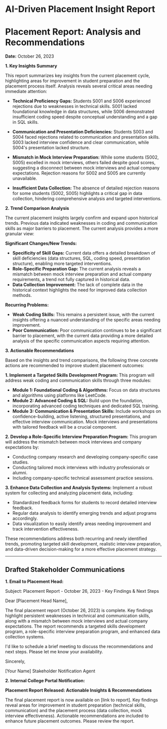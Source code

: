 # AI-Driven Placement Insight Report

# Placement Report: Analysis and Recommendations

**Date:** October 26, 2023

**1. Key Insights Summary**

This report summarizes key insights from the current placement cycle, highlighting areas for improvement in student preparation and the placement process itself.  Analysis reveals several critical areas needing immediate attention:

* **Technical Proficiency Gaps:** Students S001 and S006 experienced rejections due to weaknesses in technical skills. S001 lacked foundational knowledge in data structures, while S006 demonstrated insufficient coding speed despite conceptual understanding and a gap in SQL skills.

* **Communication and Presentation Deficiencies:** Students S003 and S004 faced rejections related to communication and presentation skills. S003 lacked interview confidence and clear communication, while S004's presentation lacked structure.

* **Mismatch in Mock Interview Preparation:**  While some students (S002, S005) excelled in mock interviews, others failed despite good scores, suggesting a disconnect between mock interviews and actual company expectations.  Rejection reasons for S002 and S005 are currently unavailable.

* **Insufficient Data Collection:** The absence of detailed rejection reasons for some students (S002, S005) highlights a critical gap in data collection, hindering comprehensive analysis and targeted interventions.


**2. Trend Comparison Analysis**

The current placement insights largely confirm and expand upon historical trends.  Previous data indicated weaknesses in coding and communication skills as major barriers to placement.  The current analysis provides a more granular view:

**Significant Changes/New Trends:**

* **Specificity of Skill Gaps:**  Current data offers a detailed breakdown of skill deficiencies (data structures, SQL, coding speed, presentation structure), enabling more targeted interventions.
* **Role-Specific Preparation Gap:** The current analysis reveals a mismatch between mock interview preparation and actual company requirements, a trend not fully captured in historical data.
* **Data Collection Improvement:** The lack of complete data in the historical context highlights the need for improved data collection methods.

**Recurring Problems:**

* **Weak Coding Skills:** This remains a persistent issue, with the current insights offering a nuanced understanding of the specific areas needing improvement.
* **Poor Communication:** Poor communication continues to be a significant barrier to placement, with the current data providing a more detailed analysis of the specific communication aspects requiring attention.


**3. Actionable Recommendations**

Based on the insights and trend comparisons, the following three concrete actions are recommended to improve student placement outcomes:

**1. Implement a Targeted Skills Development Program:** This program will address weak coding and communication skills through three modules:

* **Module 1: Foundational Coding & Algorithms:** Focus on data structures and algorithms using platforms like LeetCode.
* **Module 2: Advanced Coding & SQL:** Build upon the foundation, incorporating advanced coding techniques and dedicated SQL training.
* **Module 3: Communication & Presentation Skills:** Include workshops on confidence-building, active listening, structured presentations, and effective interview communication. Mock interviews and presentations with tailored feedback will be a crucial component.


**2. Develop a Role-Specific Interview Preparation Program:** This program will address the mismatch between mock interviews and company expectations by:

* Conducting company research and developing company-specific case studies.
* Conducting tailored mock interviews with industry professionals or alumni.
* Including company-specific technical assessment practice sessions.


**3. Enhance Data Collection and Analysis Systems:**  Implement a robust system for collecting and analyzing placement data, including:

* Standardized feedback forms for students to record detailed interview feedback.
* Regular data analysis to identify emerging trends and adjust programs accordingly.
* Data visualization to easily identify areas needing improvement and track intervention effectiveness.


These recommendations address both recurring and newly identified trends, promoting targeted skill development, realistic interview preparation, and data-driven decision-making for a more effective placement strategy.

---

## Drafted Stakeholder Communications

**1. Email to Placement Head:**

Subject: Placement Report - October 26, 2023 - Key Findings & Next Steps

Dear [Placement Head Name],

The final placement report (October 26, 2023) is complete.  Key findings highlight persistent weaknesses in technical and communication skills, along with a mismatch between mock interviews and actual company expectations.  The report recommends a targeted skills development program, a role-specific interview preparation program, and enhanced data collection systems.

I'd like to schedule a brief meeting to discuss the recommendations and next steps. Please let me know your availability.

Sincerely,

[Your Name]
Stakeholder Notification Agent


**2. Internal College Portal Notification:**

**Placement Report Released: Actionable Insights & Recommendations**

The final placement report is now available on [link to report].  Key findings reveal areas for improvement in student preparation (technical skills, communication) and the placement process (data collection, mock interview effectiveness).  Actionable recommendations are included to enhance future placement outcomes.  Please review the report.